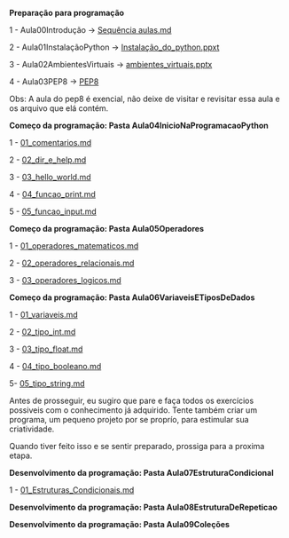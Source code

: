 **Preparação para programação**

1 - Aula00Introdução -> [Sequência aulas.md](https://github.com/Gabriel-Cavalcanti/Python_teoria/blob/main/Aula00Introducao/Sequ%C3%AAncia%20aulas.md)

2 - Aula01InstalaçãoPython -> [Instalação_do_python.ppxt](https://github.com/Gabriel-Cavalcanti/Python_teoria/tree/main/Aula01Instala%C3%A7%C3%A3oPython)

3 - Aula02AmbientesVirtuais -> [ambientes_virtuais.pptx](https://github.com/Gabriel-Cavalcanti/Python_teoria/tree/main/Aula02AmbientesVirtuais)

4 - Aula03PEP8 -> [PEP8](https://github.com/Gabriel-Cavalcanti/Python_teoria/tree/main/Aula03PEP8)

Obs: A aula do pep8 é exencial, não deixe de visitar e revisitar essa  aula e os arquivo que elá contém.

**Começo da programação: Pasta Aula04InicioNaProgramacaoPython**

1 - [01_comentarios.md](https://github.com/Gabriel-Cavalcanti/Python_teoria/blob/main/Aula04InicioNaProgramacaoPython/01_comentarios.md)

2 -  [02_dir_e_help.md](https://github.com/Gabriel-Cavalcanti/Python_teoria/blob/main/Aula04InicioNaProgramacaoPython/02_dir_e_help.md)

3 -  [03_hello_world.md](https://github.com/Gabriel-Cavalcanti/Python_teoria/blob/main/Aula04InicioNaProgramacaoPython/03_hello_world.md)

4 - [04_funcao_print.md](https://github.com/Gabriel-Cavalcanti/Python_teoria/blob/main/Aula04InicioNaProgramacaoPython/04_funcao_print.md)

5 - [05_funcao_input.md](https://github.com/Gabriel-Cavalcanti/Python_teoria/blob/main/Aula04InicioNaProgramacaoPython/05_funcao_input.md)

**Começo da programação: Pasta Aula05Operadores**

1 - [01_operadores_matematicos.md](https://github.com/Gabriel-Cavalcanti/Python_teoria/blob/main/Aula05Operadores/01_operadores_matematicos.md)

2 - [02_operadores_relacionais.md](https://github.com/Gabriel-Cavalcanti/Python_teoria/blob/main/Aula05Operadores/02_operadores_relacionais.md)

3 - [03_operadores_logicos.md](https://github.com/Gabriel-Cavalcanti/Python_teoria/blob/main/Aula05Operadores/03_operadores_logicos.md)


**Começo da programação: Pasta Aula06VariaveisETiposDeDados**

1 - [01_variaveis.md](https://github.com/Gabriel-Cavalcanti/Python_teoria/blob/main/Aula06VariaveisETiposDeDados/01_variaveis.md)

2 - [02_tipo_int.md](https://github.com/Gabriel-Cavalcanti/Python_teoria/blob/main/Aula06VariaveisETiposDeDados/02_tipo_int.md)

3 - [03_tipo_float.md](https://github.com/Gabriel-Cavalcanti/Python_teoria/blob/main/Aula06VariaveisETiposDeDados/03_tipo_float.md)

4 - [04_tipo_booleano.md](https://github.com/Gabriel-Cavalcanti/Python_teoria/blob/main/Aula06VariaveisETiposDeDados/04_tipo_booleano.md)

5- [05_tipo_string.md](https://github.com/Gabriel-Cavalcanti/Python_teoria/blob/main/Aula06VariaveisETiposDeDados/05_tipo_string.md)

Antes de prosseguir, eu sugiro que pare e faça todos os exercícios possiveis com o conhecimento já adquirido. Tente também criar um programa, um pequeno projeto por se
proprío, para estimular sua criatividade. 

Quando tiver feito isso e se sentir preparado, prossiga para a proxima etapa.

**Desenvolvimento da programação: Pasta Aula07EstruturaCondicional**

1 - [01_Estruturas_Condicionais.md](https://github.com/Gabriel-Cavalcanti/Python_teoria/blob/main/Aula07EstruturaCondicional/01_Estruturas_Condicionais.md)

**Desenvolvimento da programação: Pasta Aula08EstruturaDeRepeticao**



**Desenvolvimento da programação: Pasta Aula09Coleções**






